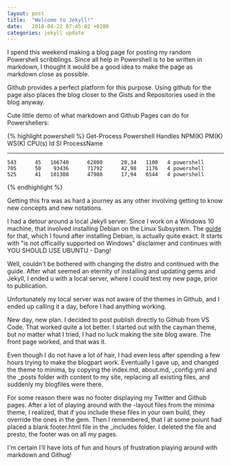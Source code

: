 ```yaml
---
layout: post
title:  "Welcome to Jekyll!"
date:   2018-04-22 07:45:02 +0200
categories: jekyll update
---
```

I spend this weekend making a blog page for posting my random Powershell scribblings. Since all help in Powershell is to be written in markdown, I thought it would be a good idea to make the page as markdown close as possible.

Github provides a perfect platform for this purpose. Using github for the page also places the blog closer to the Gists and Repositories used in the blog anyway.

Cute little demo of what markdown and Github Pages can do for Powershellers:

{% highlight powershell %}
Get-Process Powershell
Handles  NPM(K)    PM(K)      WS(K)     CPU(s)     Id  SI ProcessName
-------  ------    -----      -----     ------     --  -- -----------
    543      45   166740      62800      20,34   1100   4 powershell
    705      50    93436      71792      42,98   1176   4 powershell
    525      41   101308      47988      17,94   6544   4 powershell
{% endhighlight %}

Getting this fra was as hard a journey as any other involving getting to know new concepts and new notations.

I had a detour around a local Jekyll server. Since I work on a Windows 10 machine, that involved installing Debian on the Linux Subsystem. The [guide](https://jekyllrb.com/docs/windows/) for that, which I found after installing Debian, is actually quite exact. It starts with "is not officailly supported on Windows" disclaimer and continues with YOU SHOULD USE UBUNTU - Dang!

Well, couldn't be bothered with changing the distro and continued with the guide. After what seemed an eternity of installing and updating gems and Jekyll, I ended u with a local server, where I could test my new page, prior to publication.

Unfortunately my local server was not aware of the themes in Github, and I ended up calling it a day, before I had anything working.

New day, new plan. I decided to post publish directly to Github from VS Code. That worked quite a lot better. I started out with the cayman theme, but no matter what I tried, I had no luck making the site blog aware. The front page worked, and that was it.

Even though I do not have a lot of hair, I had even less after spending a few hours trying to make the blogpart work. Eventually I gave up, and changed the theme to minima, by copying the index.md, about.md, _config.yml and the _posts folder with content to my site, replacing all existing files, and suddenly my blogfiles were there.

For some reason there was no footer displaying my Twitter and Github pages. After a lot of playing around with the -layout files from the minima theme, I realized, that if you include these files in your own build, they override the ones in the gem. Then I remembered, that I at some poiunt had placed a blank footer.html file in the _includes folder. I deleted the file and presto, the footer was on all my pages.

I'm certain I'll have lots of fun and hours of frustration playing around with markdown and Githug!
